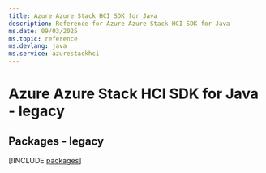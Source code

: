 ```yaml
---
title: Azure Azure Stack HCI SDK for Java
description: Reference for Azure Azure Stack HCI SDK for Java
ms.date: 09/03/2025
ms.topic: reference
ms.devlang: java
ms.service: azurestackhci
---
```

# Azure Azure Stack HCI SDK for Java - legacy
## Packages - legacy
[!INCLUDE [packages](azure-stack-hci-index.md)]